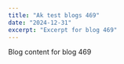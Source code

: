 ```yaml
---
title: "Ak test blogs 469"
date: "2024-12-31"
excerpt: "Excerpt for blog 469"
---
```


Blog content for blog 469